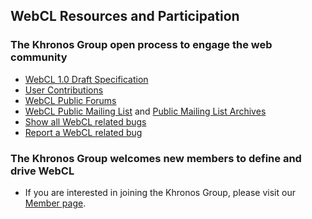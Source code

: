 ## WebCL Resources and Participation

### The Khronos Group open process to engage the web community

*   [WebCL 1.0 Draft Specification](/registry/webcl/specs/1.0.0/)
*   [User Contributions](/webcl/resources)
*   [WebCL Public Forums](https://forums.khronos.org/forumdisplay.php/105-WebCL-General)
*   [WebCL Public Mailing List](/webcl/public-mailing-list/) and [Public Mailing List Archives](/webcl/public-mailing-list/archives/)
*   [Show all WebCL related bugs](https://www.khronos.org/bugzilla/buglist.cgi?query_format=advanced&product=WebCL)
*   [Report a WebCL related bug](https://www.khronos.org/bugzilla/enter_bug.cgi?product=WebCL)

### The Khronos Group welcomes new members to define and drive WebCL

*   If you are interested in joining the Khronos Group, please visit our [Member page](/members/).